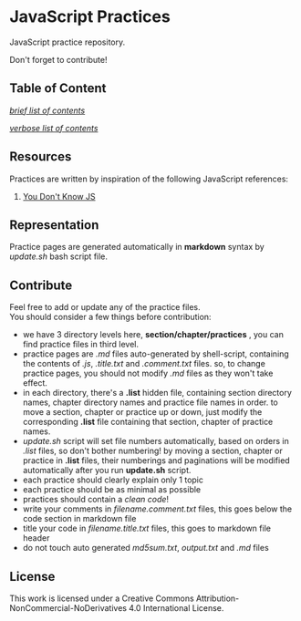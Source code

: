 # JavaScript Practices

JavaScript practice repository.

Don't forget to contribute!

## Table of Content

[*brief list of contents*](./Brief.md)

[*verbose list of contents*](./List.md)

## Resources

Practices are written by inspiration of the following JavaScript references:  

1. [You Don't Know JS][1]

## Representation

Practice pages are generated automatically in **markdown** syntax by *update.sh* bash script file.  

## Contribute

Feel free to add or update any of the practice files.  
You should consider a few things before contribution:

* we have 3 directory levels here, **section/chapter/practices** , you can find practice files in third level.
* practice pages are *.md* files auto-generated by shell-script, containing the contents of *.js*, *.title.txt* and *.comment.txt* files. so, to change practice pages, you should not modify *.md* files as they won't take effect.
* in each directory, there's a **.list** hidden file, containing section directory names, chapter directory names and practice file names in order. to move a section, chapter or practice up or down, just modify the corresponding **.list** file containing that section, chapter of practice names.
* *update.sh* script will set file numbers automatically, based on orders in *.list* files, so don't bother numbering! by moving a section, chapter or practice in **.list** files, their numberings and paginations will be modified automatically after you run **update.sh** script.
* each practice should clearly explain only 1 topic
* each practice should be as minimal as possible
* practices should contain a *clean code*!
* write your comments in *filename.comment.txt* files, this goes below the code section in markdown file
* title your code in *filename.title.txt* files, this goes to markdown file header
* do not touch auto generated *md5sum.txt*, *output.txt* and *.md* files

## License

This work is licensed under a Creative Commons Attribution-NonCommercial-NoDerivatives 4.0 International License.

[1]: https://github.com/getify/You-Dont-Know-JS

